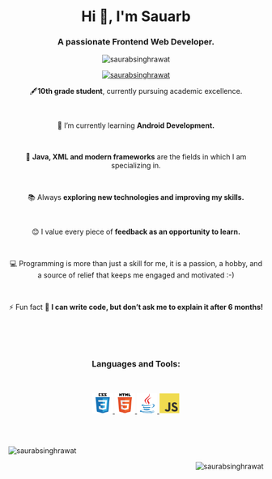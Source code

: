 <h1 align="center">Hi 👋, I'm Sauarb</h1>
<h3 align="center">A passionate Frontend Web Developer.</h3>

<p align="center"> <img src="https://komarev.com/ghpvc/?username=saurabsinghrawat&label=Profile%20views&color=0e75b6&style=flat" alt="saurabsinghrawat" /> </p>

<p align="center"> <a href="https://github.com/ryo-ma/github-profile-trophy"><img src="https://github-profile-trophy.vercel.app/?username=saurabsinghrawat" alt="saurabsinghrawat" /></a> </p>


<p align ="center"> 🖋️<b>10th grade student</b>, currently pursuing academic excellence.</p>
<br>

<p align ="center"> 🌱 I’m currently learning <b>Android Development.</b></p>
<br>

<p align ="center"> 🎯 <b>Java, XML and modern frameworks</b> are the fields in which I am specializing in.</p>
<br>

<p align ="center"> 📚 Always <b>exploring new technologies and improving my skills.</b></p>
<br>

<p align ="center"> 😊 I value every piece of <b>feedback as an opportunity to learn.</b></p>
<br>

<p align ="center"> 💻 Programming is more than just a skill for me, it is a passion, a hobby, and a source of relief that keeps me engaged and motivated :-)</p>
<br>

<p align ="center"> ⚡ Fun fact 👻 <b>I can write code, but don’t ask me to explain it after 6 months!</b></p>
<br><br><br>



<h3 align="center"> Languages and Tools:</h3><br>
<p align="center"> <a href="https://www.w3schools.com/css/" target="_blank" rel="noreferrer"> <img src="https://raw.githubusercontent.com/devicons/devicon/master/icons/css3/css3-original-wordmark.svg" alt="css3" width="40" height="40"/> </a> <a href="https://www.w3.org/html/" target="_blank" rel="noreferrer"> <img src="https://raw.githubusercontent.com/devicons/devicon/master/icons/html5/html5-original-wordmark.svg" alt="html5" width="40" height="40"/> </a> <a href="https://www.java.com" target="_blank" rel="noreferrer"> <img src="https://raw.githubusercontent.com/devicons/devicon/master/icons/java/java-original.svg" alt="java" width="40" height="40"/> </a> <a href="https://developer.mozilla.org/en-US/docs/Web/JavaScript" target="_blank" rel="noreferrer"> <img src="https://raw.githubusercontent.com/devicons/devicon/master/icons/javascript/javascript-original.svg" alt="javascript" width="40" height="40"/> </a> </p><br><br>


<p>&nbsp;<img align="left" src="https://github-readme-stats.vercel.app/api?username=saurabsinghrawat&show_icons=true&locale=en" alt="saurabsinghrawat" ></p>

<p><img align="right" src="https://github-readme-streak-stats.herokuapp.com/?user=saurabsinghrawat&" alt="saurabsinghrawat" /></p>
